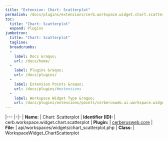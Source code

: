 ```yaml
---
title: "Extension: Chart: Scatterplot"
permalink: /docs/plugins/extensions/cerb.workspace.widget.chart.scatterplot/
toc:
  title: "Chart: Scatterplot"
  expand: Plugins
jumbotron:
  title: "Chart: Scatterplot"
  tagline: 
  breadcrumbs:
  -
    label: Docs &raquo;
    url: /docs/home/
  -
    label: Plugins &raquo;
    url: /docs/plugins/
  -
    label: Extension Points &raquo;
    url: /docs/plugins/#extensions
  -
    label: Workspace Widget Type &raquo;
    url: /docs/plugins/extensions/points/cerberusweb.ui.workspace.widget
---
```


|---
|-|-
| **Name:** | Chart: Scatterplot
| **Identifier (ID):** | cerb.workspace.widget.chart.scatterplot
| **Plugin:** | [cerberusweb.core](/docs/plugins/cerberusweb.core/)
| **File:** | api/workspaces/widgets/chart_scatterplot.php
| **Class:** | WorkspaceWidget_ChartScatterplot

